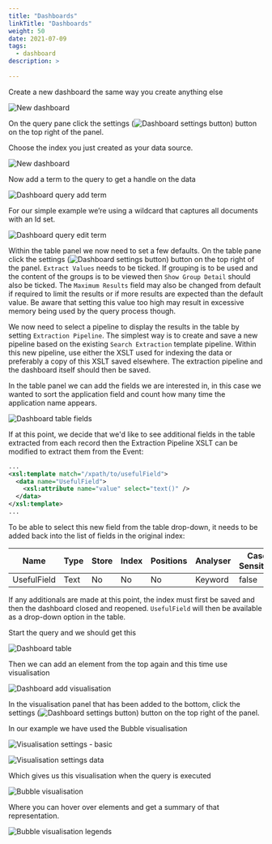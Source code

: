 ```yaml
---
title: "Dashboards"
linkTitle: "Dashboards"
weight: 50
date: 2021-07-09
tags: 
  - dashboard
description: >
  
---
```


Create a new dashboard the same way you create anything else

![New dashboard](images/001_dashboard_new.png)

On the query pane click the settings (![Dashboard settings button](images/007_dashboard_settings_button.png)) button on the top right of the panel.

Choose the index you just created as your data source.

![New dashboard](images/002_dashboard_query_settings.png)

Now add a term to the query to get a handle on the data

![Dashboard query add term](images/002_dashboard_query_add_term.png)

For our simple example we’re using a wildcard that captures all documents with an Id set.

![Dashboard query edit term](images/003_dashboard_query_edit_term.png)

Within the table panel we now need to set a few defaults.  On the table pane click the settings (![Dashboard settings button](images/007_dashboard_settings_button.png)) button on the top right of the panel.  `Extract Values` needs to be ticked.  If grouping is to be used and the content of the groups is to be viewed then `Show Group Detail` should also be ticked.  The `Maximum Results` field may also be changed from default if required to limit the results or if more results are expected than the default value.  Be aware that setting this value too high may result in excessive memory being used by the query process though.

We now need to select a pipeline to display the results in the table by setting `Extraction Pipeline`.  The simplest way is to create and save a new pipeline based on the existing `Search Extraction` template pipeline.  Within this new pipeline, use either the XSLT used for indexing the data or preferably a copy of this XSLT saved elsewhere.  The extraction pipeline and the dashboard itself should then be saved.

In the table panel we can add the fields we are interested in, in this case we wanted to sort the application field and count how many time the application name appears.

![Dashboard table fields](images/004_dashboard_table_fields.png)

If at this point, we decide that we'd like to see additional fields in the table extracted from each record then the Extraction Pipeline XSLT can be modified to extract them from the Event:

```xml
...
<xsl:template match="/xpath/to/usefulField">
  <data name="UsefulField">
    <xsl:attribute name="value" select="text()" />
  </data>
</xsl:template>
...
```

To be able to select this new field from the table drop-down, it needs to be added back into the list of fields in the original index:

| Name         | Type   | Store  | Index  | Positions  | Analyser       | Case Sensitive
| ----         | ----   | -----  | -----  | ---------  | --------       | --------------
| UsefulField  | Text   | No     | No     | No         | Keyword        | false

If any additionals are made at this point, the index must first be saved and then the dashboard closed and reopened. `UsefulField` will then be available as a drop-down option in the table.

Start the query and we should get this

![Dashboard table](images/005_dashboard_table.png)

Then we can add an element from the top again and this time use visualisation

![Dashboard add visualisation](images/006_dashboard_add_visualisation.png)

In the visualisation panel that has been added to the bottom, click the settings (![Dashboard settings button](images/007_dashboard_settings_button.png)) button on the top right of the panel.

In our example we have used the Bubble visualisation

![Visualisation settings - basic](images/008_visualisation_settings_basic.png)

![Visualisation settings data](images/009_visualisation_settings_data.png)

Which gives us this visualisation when the query is executed

![Bubble visualisation](images/010_visualisation_bubbles.png)

Where you can hover over elements and get a summary of that representation.

![Bubble visualisation legends](images/011_visualisation_bubbles_legend.png)
